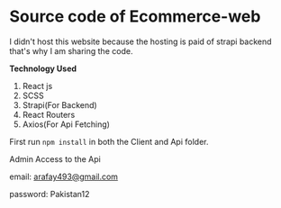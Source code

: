 # Source code of Ecommerce-web

I didn't host this website because the hosting is paid of strapi backend that's why I am sharing the code.

**Technology Used**
1. React js
2. SCSS
3. Strapi(For Backend)
4. React Routers
5. Axios(For Api Fetching)

First run ```npm install``` in both the Client and Api folder.

Admin Access to the Api

email: arafay493@gmail.com

password: Pakistan12
